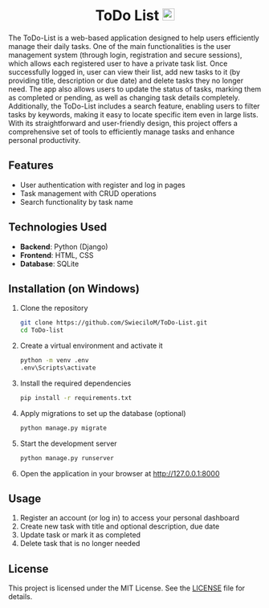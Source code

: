 <h1 align="center">ToDo List <img src="https://github.com/user-attachments/assets/b810adbb-ec82-47a5-93e7-e96d064f284c" alt="ToDo list icon" width="24" height="24"></h1>

The ToDo-List is a web-based application designed to help users efficiently manage their daily tasks. One of the main functionalities is the user management system (through login, registration and secure sessions), which allows each registered user to have a private task list. Once successfully logged in, user can view their list, add new tasks to it (by providing title, description or due date) and delete tasks they no longer need. The app also allows users to update the status of tasks, marking them as completed or pending, as well as changing task details completely. Additionally, the ToDo-List includes a search feature, enabling users to filter tasks by keywords, making it easy to locate specific item even in large lists. With its straightforward and user-friendly design, this project offers a comprehensive set of tools to efficiently manage tasks and enhance personal productivity.

## Features

- User authentication with register and log in pages
- Task management with CRUD operations
- Search functionality by task name

## Technologies Used

- **Backend**: Python (Django)
- **Frontend**: HTML, CSS
- **Database**: SQLite

## Installation (on Windows)

1. Clone the repository
    ```bash
    git clone https://github.com/SwieciloM/ToDo-List.git
    cd ToDo-list
    ```
2. Create a virtual environment and activate it
    ```bash
    python -m venv .env
    .env\Scripts\activate
    ```
3. Install the required dependencies
    ```bash
    pip install -r requirements.txt
    ```
4. Apply migrations to set up the database (optional)
    ```bash
    python manage.py migrate
    ```
5. Start the development server
    ```bash
    python manage.py runserver
    ```
6. Open the application in your browser at http://127.0.0.1:8000

## Usage

1. Register an account (or log in) to access your personal dashboard
2. Create new task with title and optional description, due date
3. Update task or mark it as completed
4. Delete task that is no longer needed

## License

This project is licensed under the MIT License. See the [LICENSE](LICENSE) file for details.
